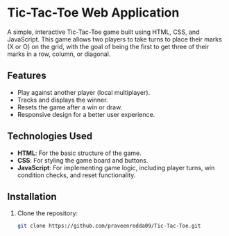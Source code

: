 
# Tic-Tac-Toe Web Application

A simple, interactive Tic-Tac-Toe game built using HTML, CSS, and JavaScript. This game allows two players to take turns to place their marks (X or O) on the grid, with the goal of being the first to get three of their marks in a row, column, or diagonal.

## Features

- Play against another player (local multiplayer).
- Tracks and displays the winner.
- Resets the game after a win or draw.
- Responsive design for a better user experience.

## Technologies Used

- **HTML**: For the basic structure of the game.
- **CSS**: For styling the game board and buttons.
- **JavaScript**: For implementing game logic, including player turns, win condition checks, and reset functionality.

## Installation

1. Clone the repository:
   ```bash
   git clone https://github.com/praveenrodda09/Tic-Tac-Toe.git
